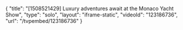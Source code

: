{
    "title": "[1508521429] Luxury adventures await at the Monaco Yacht Show",
    "type": "solo",
    "layout": "iframe-static",
    "videoId": "123186736",
    "url": "\/tvpembed\/123186736"
}